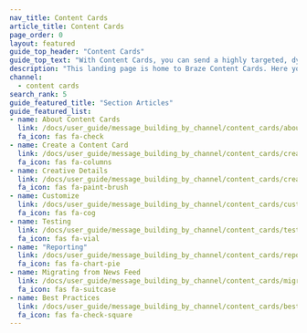 ```yaml
---
nav_title: Content Cards
article_title: Content Cards
page_order: 0
layout: featured
guide_top_header: "Content Cards"
guide_top_text: "With Content Cards, you can send a highly targeted, dynamic stream of rich content to your customers within the apps they love without interrupting their experience. In addition, Content Cards support more personalized features, including card pinning, card dismissal, API-based delivery, Connected Content, custom card expiration times, card analytics, and easy coordination with push notifications. <br><br>Content Cards are available as an add-on feature. To get started with Content Cards, reach out to your Braze customer success manager."
description: "This landing page is home to Braze Content Cards. Here you can find articles on how to create a Content Card, how to customize your Content Cards, testing, reporting, and more."
channel:
  - content cards
search_rank: 5
guide_featured_title: "Section Articles"
guide_featured_list:
- name: About Content Cards
  link: /docs/user_guide/message_building_by_channel/content_cards/about/
  fa_icon: fas fa-check
- name: Create a Content Card
  link: /docs/user_guide/message_building_by_channel/content_cards/create/
  fa_icon: fas fa-columns
- name: Creative Details
  link: /docs/user_guide/message_building_by_channel/content_cards/creative_details/
  fa_icon: fas fa-paint-brush
- name: Customize
  link: /docs/user_guide/message_building_by_channel/content_cards/customize/
  fa_icon: fas fa-cog
- name: Testing
  link: /docs/user_guide/message_building_by_channel/content_cards/testing/
  fa_icon: fas fa-vial
- name: "Reporting"
  link: /docs/user_guide/message_building_by_channel/content_cards/reporting/
  fa_icon: fas fa-chart-pie
- name: Migrating from News Feed
  link: /docs/user_guide/message_building_by_channel/content_cards/migrating_from_news_feed/
  fa_icon: fas fa-suitcase
- name: Best Practices
  link: /docs/user_guide/message_building_by_channel/content_cards/best_practices
  fa_icon: fas fa-check-square
---
```

<br><br>
